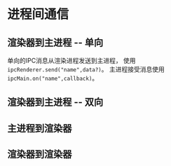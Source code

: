# 进程间通信

## 渲染器到主进程 -- 单向

单向的IPC消息从渲染进程发送到主进程， 使用`ipcRenderer.send("name",data?)`。
主进程接受消息使用`ipcMain.on("name",callback)`。

## 渲染器到主进程 -- 双向

## 主进程到渲染器

## 渲染器到渲染器
